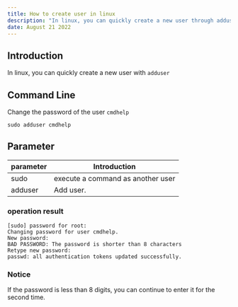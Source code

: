 ```yaml
---
title: How to create user in linux
description: "In linux, you can quickly create a new user through adduser"
date: August 21 2022
---
```

## Introduction
In linux, you can quickly create a new user with `adduser`
## Command Line
Change the password of the user `cmdhelp`
```linux
sudo adduser cmdhelp
```
## Parameter
| parameter | Introduction                                                               |
| --------- | -------------------------------------------------------------------------- |
| sudo   |execute a command as another user|
| adduser   |Add user.|
###  operation result
```
[sudo] password for root: 
Changing password for user cmdhelp.
New password: 
BAD PASSWORD: The password is shorter than 8 characters
Retype new password: 
passwd: all authentication tokens updated successfully.
```
### Notice

If the password is less than 8 digits, you can continue to enter it for the second time.
